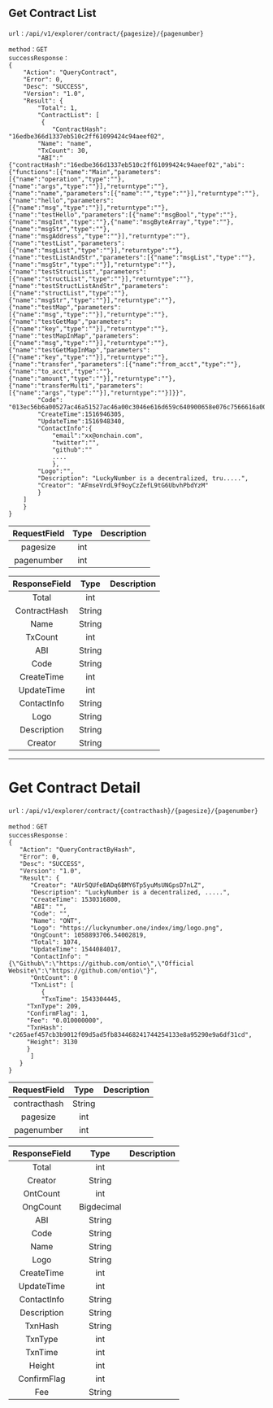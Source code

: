 ##  Get Contract List

	url：/api/v1/explorer/contract/{pagesize}/{pagenumber}

	method：GET
	successResponse：
	{
        "Action": "QueryContract",
        "Error": 0,
        "Desc": "SUCCESS",
        "Version": "1.0",
        "Result": {
        	"Total": 1,
        	"ContractList": [
		     {
		        "ContractHash": "16edbe366d1337eb510c2ff61099424c94aeef02",
			"Name": "name",
			"TxCount": 30,
			"ABI":"{"contractHash":"16edbe366d1337eb510c2ff61099424c94aeef02","abi":{"functions":[{"name":"Main","parameters":[{"name":"operation","type":""},{"name":"args","type":""}],"returntype":""},{"name":"name","parameters":[{"name":"","type":""}],"returntype":""},{"name":"hello","parameters":[{"name":"msg","type":""}],"returntype":""},{"name":"testHello","parameters":[{"name":"msgBool","type":""},{"name":"msgInt","type":""},{"name":"msgByteArray","type":""},{"name":"msgStr","type":""},{"name":"msgAddress","type":""}],"returntype":""},{"name":"testList","parameters":[{"name":"msgList","type":""}],"returntype":""},{"name":"testListAndStr","parameters":[{"name":"msgList","type":""},{"name":"msgStr","type":""}],"returntype":""},{"name":"testStructList","parameters":[{"name":"structList","type":""}],"returntype":""},{"name":"testStructListAndStr","parameters":[{"name":"structList","type":""},{"name":"msgStr","type":""}],"returntype":""},{"name":"testMap","parameters":[{"name":"msg","type":""}],"returntype":""},{"name":"testGetMap","parameters":[{"name":"key","type":""}],"returntype":""},{"name":"testMapInMap","parameters":[{"name":"msg","type":""}],"returntype":""},{"name":"testGetMapInMap","parameters":[{"name":"key","type":""}],"returntype":""},{"name":"transfer","parameters":[{"name":"from_acct","type":""},{"name":"to_acct","type":""},{"name":"amount","type":""}],"returntype":""},{"name":"transferMulti","parameters":[{"name":"args","type":""}],"returntype":""}]}}",
			"Code": "013ec56b6a00527ac46a51527ac46a00c3046e616d659c640900658e076c7566616a00c30568656c6c6f9c6424006a51c3c0519e640700006c7566616a51c300c36a52527ac46a52c36551076c7566616a00.......",
			"CreateTime":1516946305,
			"UpdateTime":1516948340,
			"ContactInfo":{
			    "email":"xx@onchain.com",
			    "twitter":"",
			    "github":""
			    ....
			    },
			"Logo":"",
			"Description": "LuckyNumber is a decentralized, tru.....",
			"Creator": "AFmseVrdL9f9oyCzZefL9tG6UbvhPbdYzM"
		    }
		]
	    }
	}




| RequestField|     Type |   Description   | 
| :--------------: | :--------:| :------: |
| pagesize|   int|    |
| pagenumber|   int|    |


| ResponseField     |     Type |   Description   | 
| :--------------: | :--------:| :------: |
| Total|   int|    |
| ContractHash|   String|    |
| Name|   String|  |
| TxCount|   int|    |
| ABI|   String|    |
| Code|   String|    |
| CreateTime	|	int|	  |
| UpdateTime|	int|	  |
| ContactInfo|	String|	  |
| Logo|	String|	  |
| Description|	String|	  |
| Creator|	String|	  |

---
#  Get Contract Detail

	url：/api/v1/explorer/contract/{contracthash}/{pagesize}/{pagenumber}
	
	method：GET
	successResponse：
	{
	   "Action": "QueryContractByHash",
	   "Error": 0,
	   "Desc": "SUCCESS",
	   "Version": "1.0",
	   "Result": {
	      "Creator": "AUr5QUfeBADq6BMY6Tp5yuMsUNGpsD7nLZ",
	      "Description": "LuckyNumber is a decentralized, .....",
	      "CreateTime": 1530316800,
	      "ABI": "",
	      "Code": "",
	      "Name": "ONT",
	      "Logo": "https://luckynumber.one/index/img/logo.png",
	      "OngCount": 1058893706.54002819,
	      "Total": 1074,
	      "UpdateTime": 1544084017,
	      "ContactInfo": "{\"Github\":\"https://github.com/ontio\",\"Official Website\":\"https://github.com/ontio\"}",
	      "OntCount": 0
	      "TxnList": [
	         {
	         "TxnTime": 1543304445,
		 "TxnType": 209,
		 "ConfirmFlag": 1,
		 "Fee": "0.010000000",
		 "TxnHash": "c265aef457cb3b9012f09d5ad5fb834468241744254133e8a95290e9a6df31cd",
		 "Height": 3130
		 }
	      ]
	   }
	}


| RequestField|     Type |   Description   | 
| :--------------: | :--------:| :------: |
| contracthash|   String|    |
| pagesize|   int|    |
| pagenumber|   int|    |


| ResponseField     |     Type |   Description   | 
| :--------------: | :--------:| :------: |
| Total|   int|    |
| Creator|   String|    |
| OntCount|   int|    |
| OngCount|   Bigdecimal|    |
| ABI|   String|    |
| Code|   String|    |
| Name|   String|    |
| Logo|   String|    |
| CreateTime	|	int|	  |
| UpdateTime|	int|	  |
| ContactInfo|	String|	  |
| Description|	String|	  |
| TxnHash|   String|    |
| TxnType|   int|  |
| TxnTime|   int|    |
| Height|   int|    |
| ConfirmFlag	|	int|	  |
| Fee|	String|	  |

